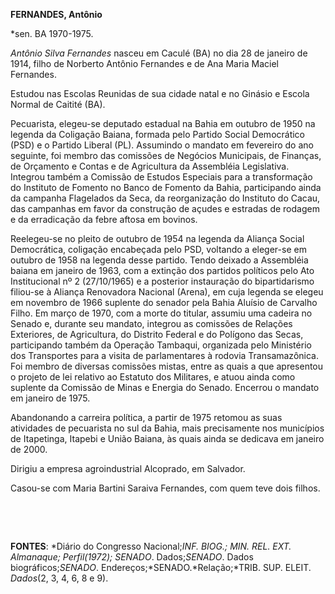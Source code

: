 **FERNANDES, Antônio**

\*sen. BA 1970-1975.

*Antônio Silva Fernandes* nasceu em Caculé (BA) no dia 28 de janeiro de
1914, filho de Norberto Antônio Fernandes e de Ana Maria Maciel
Fernandes.

Estudou nas Escolas Reunidas de sua cidade natal e no Ginásio e Escola
Normal de Caitité (BA).

Pecuarista, elegeu-se deputado estadual na Bahia em outubro de 1950 na
legenda da Coligação Baiana, formada pelo Partido Social Democrático
(PSD) e o Partido Liberal (PL). Assumindo o mandato em fevereiro do ano
seguinte, foi membro das comissões de Negócios Municipais, de Finanças,
de Orçamento e Contas e de Agricultura da Assembléia Legislativa.
Integrou também a Comissão de Estudos Especiais para a transformação do
Instituto de Fomento no Banco de Fomento da Bahia, participando ainda da
campanha Flagelados da Seca, da reorganização do Instituto do Cacau, das
campanhas em favor da construção de açudes e estradas de rodagem e da
erradicação da febre aftosa em bovinos.

Reelegeu-se no pleito de outubro de 1954 na legenda da Aliança Social
Democrática, coligação encabeçada pelo PSD, voltando a eleger-se em
outubro de 1958 na legenda desse partido. Tendo deixado a Assembléia
baiana em janeiro de 1963, com a extinção dos partidos políticos pelo
Ato Institucional nº 2 (27/10/1965) e a posterior instauração do
bipartidarismo filiou-se à Aliança Renovadora Nacional (Arena), em cuja
legenda se elegeu em novembro de 1966 suplente do senador pela Bahia
Aluísio de Carvalho Filho. Em março de 1970, com a morte do titular,
assumiu uma cadeira no Senado e, durante seu mandato, integrou as
comissões de Relações Exteriores, de Agricultura, do Distrito Federal e
do Polígono das Secas, participando também da Operação Tambaqui,
organizada pelo Ministério dos Transportes para a visita de
parlamentares à rodovia Transamazônica. Foi membro de diversas comissões
mistas, entre as quais a que apresentou o projeto de lei relativo ao
Estatuto dos Militares, e atuou ainda como suplente da Comissão de Minas
e Energia do Senado. Encerrou o mandato em janeiro de 1975.

Abandonando a carreira política, a partir de 1975 retomou as suas
atividades de pecuarista no sul da Bahia, mais precisamente nos
municípios de Itapetinga, Itapebi e União Baiana, às quais ainda se
dedicava em janeiro de 2000.

Dirigiu a empresa agroindustrial Alcoprado, em Salvador.

Casou-se com Maria Bartini Saraiva Fernandes, com quem teve dois filhos.

 

 

**FONTES**: *Diário do Congresso Nacional;*INF. BIOG.; MIN. REL. EXT.
*Almanaque; Perfil*(1972); SENADO*. Dados;*SENADO*. Dados
biográficos;*SENADO*. Endereços;*SENADO.*Relação;*TRIB. SUP. ELEIT.
*Dados*(2, 3, 4, 6, 8 e 9).

 

